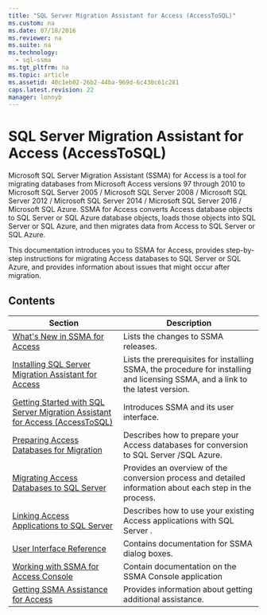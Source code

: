 ```yaml
---
title: "SQL Server Migration Assistant for Access (AccessToSQL)"
ms.custom: na
ms.date: 07/18/2016
ms.reviewer: na
ms.suite: na
ms.technology: 
  - sql-ssma
ms.tgt_pltfrm: na
ms.topic: article
ms.assetid: 40c1eb02-26b2-44ba-969d-6c430c61c281
caps.latest.revision: 22
manager: lonnyb
---
```

# SQL Server Migration Assistant for Access (AccessToSQL)
 Microsoft   SQL Server  Migration Assistant (SSMA) for Access is a tool for migrating databases from  Microsoft  Access versions 97 through 2010 to  Microsoft   SQL Server  2005 /  Microsoft   SQL Server  2008 /  Microsoft   SQL Server  2012 /  Microsoft   SQL Server  2014 /  Microsoft   SQL Server  2016 /  Microsoft  SQL Azure. SSMA for Access converts Access database objects to  SQL Server  or SQL Azure database objects, loads those objects into  SQL Server  or SQL Azure, and then migrates data from Access to  SQL Server  or SQL Azure.  
  
This documentation introduces you to SSMA for Access, provides step-by-step instructions for migrating Access databases to  SQL Server  or SQL Azure, and provides information about issues that might occur after migration.  
  
## Contents  
  
|Section|Description|  
|-----------|---------------|  
|[What's New in SSMA for Access](assetId:///a24d3fc0-6911-4bfa-828a-197abf222e02)|Lists the changes to SSMA releases.|  
|[Installing SQL Server Migration Assistant for Access](assetId:///dd50eebd-75df-4e0d-8c4d-88b511aae4c7)|Lists the prerequisites for installing SSMA, the procedure for installing and licensing SSMA, and a link to the latest version.|  
|[Getting Started with SQL Server Migration Assistant for Access &#40;AccessToSQL&#41;](../content/Getting-Started-with-SQL-Server-Migration-Assistant-for-Access--AccessToSQL-.md)|Introduces SSMA and its user interface.|  
|[Preparing Access Databases for Migration](assetId:///9b80a9e0-08e7-4b4d-b5ec-cc998d3f5114)|Describes how to prepare your Access databases for conversion to  SQL Server  /SQL Azure.|  
|[Migrating Access Databases to SQL Server](assetId:///76a3abcf-2998-4712-9490-fe8d872c89ca)|Provides an overview of the conversion process and detailed information about each step in the process.|  
|[Linking Access Applications to SQL Server](assetId:///82374ad2-7737-4164-a489-13261ba393d4)|Describes how to use your existing Access applications with  SQL Server .|  
|[User Interface Reference](assetId:///af24c303-4a41-449b-9c86-d6558a97e839)|Contains documentation for SSMA dialog boxes.|  
|[Working with SSMA for Access Console](assetId:///ef94e843-9f88-45a2-86c4-a0af268738c4)|Contain documentation on the SSMA Console application|  
|[Getting SSMA Assistance for Access](http://go.microsoft.com/fwlink/?LinkID=708538&clcid=0x409)|Provides information about getting additional assistance.|  
  
